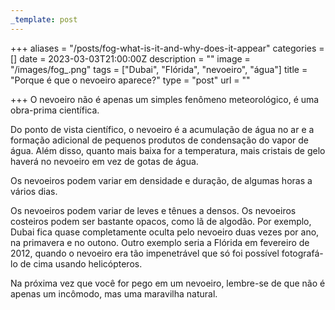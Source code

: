 ```yaml
---
_template: post
---
```


+++
aliases = "/posts/fog-what-is-it-and-why-does-it-appear"
categories = []
date = 2023-03-03T21:00:00Z
description = ""
image = "/images/fog_.png"
tags = ["Dubai", "Flórida", "nevoeiro", "água"]
title = "Porque é que o nevoeiro aparece?"
type = "post"
url = ""

+++
O nevoeiro não é apenas um simples fenômeno meteorológico, é uma obra-prima científica.

Do ponto de vista científico, o nevoeiro é a acumulação de água no ar e a formação adicional de pequenos produtos de condensação do vapor de água. Além disso, quanto mais baixa for a temperatura, mais cristais de gelo haverá no nevoeiro em vez de gotas de água.

Os nevoeiros podem variar em densidade e duração, de algumas horas a vários dias.

Os nevoeiros podem variar de leves e tênues a densos. Os nevoeiros costeiros podem ser bastante opacos, como lã de algodão. Por exemplo, Dubai fica quase completamente oculta pelo nevoeiro duas vezes por ano, na primavera e no outono. Outro exemplo seria a Flórida em fevereiro de 2012, quando o nevoeiro era tão impenetrável que só foi possível fotografá-lo de cima usando helicópteros. 

Na próxima vez que você for pego em um nevoeiro, lembre-se de que não é apenas um incômodo, mas uma maravilha natural.
